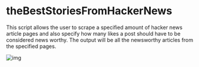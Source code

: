 # theBestStoriesFromHackerNews
This script allows the user to scrape a specified amount of hacker news article pages and also specify
how many likes a post should have to be considered news worthy. The output will be all the newsworthy articles from the specified pages.

![img](https://github.com/rubendplaza/theBestStoriesFromHackerNews/image.png?raw=true)
